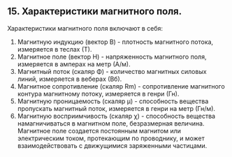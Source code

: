 ## 15. Характеристики магнитного поля. 
Характеристики магнитного поля включают в себя:
1. Магнитную индукцию (вектор B) - плотность магнитного потока, измеряется в теслах (Т).
2. Магнитное поле (вектор H) - напряженность магнитного поля, измеряется в амперах на метр (А/м).
3. Магнитный поток (скаляр Φ) - количество магнитных силовых линий, измеряется в веберах (Вб).
4. Магнитное сопротивление (скаляр Rm) - сопротивление магнитного контура магнитному потоку, измеряется в генри (Гн).
5. Магнитную проницаемость (скаляр μ) - способность вещества пропускать магнитный поток, измеряется в генри на метр (Гн/м).
6. Магнитную восприимчивость (скаляр χ) - способность вещества намагничиваться в магнитном поле, безразмерная величина.
Магнитное поле создается постоянным магнитом или электрическим током, протекающим по проводнику, и может взаимодействовать с движущимися заряженными частицами.
